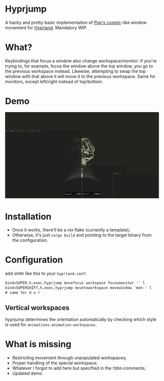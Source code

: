 # Hyprjump
A hacky and pretty basic implementation of [Pop's cosmic](https://github.com/pop-os/cosmic-epoch)-like window movement for [Hyprland](https://github.com/hyprwm/hyprland).
Mandatory WIP.

# What?
Keybindings that focus a window also change workspace/monitor:
if you're trying to, for example, focus the window above the top window,
you go to the previous workspace instead. Likewise, attempting to swap the top window
with that above it will move it to the previous workspace. Same for monitors, except left/right instead of top/bottom.

# Demo
[![](assets/demo.gif)](https://raw.githubusercontent.com/fl42v/hyprjump/main/assets/demo.mp4)

# Installation
- Once it works, there'll be a nix flake (currently a template);
- Otherwise, it's just `cargo build` and pointing to the target binary from the configuration.

# Configuration
add smth like this to your `hyprland.conf`:

```
bind=SUPER,h,exec,hyprjump movefocus workspace focusmonitor '' l
bind=SUPERSHIFT,h,exec,hyprjump movetoworkspace movewindow 'mon:' l
# same for d u r

```

## Vertical workspaces
hyprjump determines the orientation automatically by checking which style is used for `animations:animation-workspaces`.

# What is missing
- Restricting movement through unpopulated workspaces;
- Proper handling of the special workspace;
- Whatever I forgot to add here but specified in the `TODO`-comments;
- Updated demo
